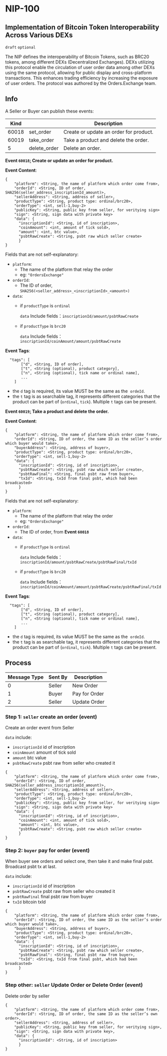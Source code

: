 NIP-100
======

Implementation of Bitcoin Token Interoperability Across Various DEXs
-----------------------------------

`draft` `optional`

The NIP defines the interoperability of Bitcoin Tokens, such as BRC20 tokens, among different DEXs (Decentralized Exchanges). DEXs utilizing this protocol enable the circulation of user order data among other DEXs using the same protocol, allowing for public display and cross-platform transactions. This enhances trading efficiency by increasing the exposure of user orders. The protocol was authored by the Orders.Exchange team.

## Info

A Seller or Buyer can publish these events:

| Kind |  | Description |
| --- | --- | --- |
| 60018 | set_order | Create or update an order for product. |
| 60019 | take_order | Take a product and delete the order. |
| 5 | delete_order | Delete an order. |

**Event `60018`[:](https://github.com/nostr-protocol/nips/blob/master/15.md#event-30017-create-or-update-a-stall)  Create or update an order for product.**

**Event Content**:

```
{
    "platform": <String, the name of platform which order come from>,
    "orderId": <String, ID of order, SHA256(seller_address_inscriptionId_amount)>,
    "sellerAddress": <String, address of seller>,
    "productType": <String, product type: ordinal/brc20>,
    "orderType": <int, sell-1,buy-2>
    "publicKey": <String, public key from seller, for veritying sign>
    "sign": <String, sign data with private key>
    "data": {
      "inscriptionId": <String, id of inscription>,
      "coinAmount": <int, amount of tick sold>,
      "amount": <int, btc value>,
      "psbtRawCreate": <String, psbt raw which seller create>
      }
}
```

Fields that are not self-explanatory:

- `platform`:
    - The name of the platform that relay the order
    - eg: `"OrdersExchange"`
- `orderId`:
    - The ID of order,   `SHA256(<seller_address>_<inscriptionId>_<amount>)`
- `data`:
    - if `productType` is `ordinal`
        
        `data` Include fields：`inscriptionId/amount/psbtRawCreate`
        
    - if `productType` is `brc20`
        
        `data` Include fields：`inscriptionId/coinAmount/amount/psbtRawCreate`
        

**Event Tags**:

```
  "tags": [
       ["d", <String, ID of order],
       ["t", <String (optional), product category],
       ["n", <String (optional), tick name or ordinal name],
       ...
    ]
```

- the `d` tag is required, its value MUST be the same as the  `ordeId`.
- the `t` tag is as searchable tag, it represents different categories that the product can be part of (`ordinal`, `tick`). Multiple `t` tags can be present.

**Event `60019`[:](https://github.com/nostr-protocol/nips/blob/master/15.md#event-30017-create-or-update-a-stall)  Take a product and delete the order.**

**Event Content**:

```
{
    "platform": <String, the name of platform which order come from>,
    "orderId": <String, ID of order, the same ID as the seller’s order which buyer would take>,
    "buyerAddress": <String, address of buyer>,
    "productType": <String, product type: ordinal/brc20>,
    "orderType": <int, sell-1,buy-2>
    "data": {
      "inscriptionId": <String, id of inscription>,
      "psbtRawCreate": <String, psbt raw which seller create>,
      "psbtRawFinal": <String, final psbt raw from buyer>,
      "txId": <String, txId from final psbt, which had been broadcasted>
      }
}
```

Fields that are not self-explanatory:

- `platform`:
    - The name of the platform that relay the order
    - eg: `"OrdersExchange"`
- `orderId`:
    - The ID of order,   from **Event `60018`**
- `data`:
    - if `productType` is `ordinal`
        
        `data` Include fields：`inscriptionId/amount/psbtRawCreate/psbtRawFinal/txId`
        
    - if `productType` is `brc20`
        
        `data` Include fields：`inscriptionId/coinAmount/amount/psbtRawCreate/psbtRawFinal/txId`
        

**Event Tags**:

```
  "tags": [
       ["d", <String, ID of order],
       ["t", <String (optional), product category],
       ["n", <String (optional), tick name or ordinal name],
       ...
    ]
```

- the `d` tag is required, its value MUST be the same as the  `ordeId`.
- the `t` tag is as searchable tag, it represents different categories that the product can be part of (`ordinal`, `tick`). Multiple `t` tags can be present.

## Process

| Message Type | Sent By | Description |
| --- | --- | --- |
| 0 | Seller | New Order |
| 1 | Buyer | Pay for Order |
| 2 | Seller | Update Order |

### Step 1: `seller` create an order (event)

Create an order event from Seller

`data` include:

- `inscriptionId` id of inscription
- `coinAmount` amount of tick sold
- `amount` btc value
- `psbtRawCreate` psbt raw from seller who created it

```
{
    "platform": <String, the name of platform which order come from>,
    "orderId": <String, ID of order, SHA256(seller_address_inscriptionId_amount)>,
    "sellerAddress": <String, address of seller>,
    "productType": <String, product type: ordinal/brc20>,
    "orderType": <int, sell-1,buy-2>
    "publicKey": <String, public key from seller, for veritying sign>
    "sign": <String, sign data with private key>
    "data": {
      "inscriptionId": <String, id of inscription>,
      "coinAmount": <int, amount of tick sold>,
      "amount": <int, btc value>,
      "psbtRawCreate": <String, psbt raw which seller create>
      }
}
```

### Step 2: `buyer` pay for order (event)

When buyer see orders and select one, then take it and make final psbt. Broadcast psbt tx at last.

`data` include:

- `inscriptionId` id of inscription
- `psbtRawCreate` psbt raw from seller who created it
- `psbtRawFinal` final psbt raw from buyer
- `txId` bitcoin txId

```
{
    "platform": <String, the name of platform which order come from>,
    "orderId": <String, ID of order, the same ID as the seller’s order which buyer would take>,
    "buyerAddress": <String, address of buyer>,
    "productType": <String, product type: ordinal/brc20>,
    "orderType": <int, sell-1,buy-2>
    "data": {
      "inscriptionId": <String, id of inscription>,
      "psbtRawCreate": <String, psbt raw which seller create>,
      "psbtRawFinal": <String, final psbt raw from buyer>,
      "txId": <String, txId from final psbt, which had been broadcasted>
      }
}
```

### Step other: `seller` Update Order or Delete Order (event)

Delete order by seller
```
{
    "platform": <String, the name of platform which order come from>,
    "orderId": <String, ID of order, the same ID as the seller’s own order>,
    "sellerAddress": <String, address of seller>,
    "publicKey": <String, public key from seller, for veritying sign>,
    "sign": <String, sign data with private key>,
    "data": {
      "inscriptionId": <String, id of inscription>
      }
}
```
